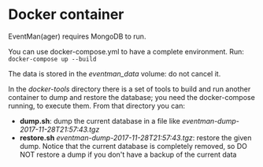 # Docker container

EventMan(ager) requires MongoDB to run.

You can use docker-compose.yml to have a complete environment. Run: `docker-compose up --build`

The data is stored in the *eventman_data* volume: do not cancel it.

In the *docker-tools* directory there is a set of tools to build and run another container to dump and restore the database; you need the docker-compose running, to execute them. From that directory you can:

* **dump.sh**: dump the current database in a file like *eventman-dump-2017-11-28T21:57:43.tgz*
* **restore.sh** *eventman-dump-2017-11-28T21:57:43.tgz*: restore the given dump. Notice that the current database is completely removed, so DO NOT restore a dump if you don't have a backup of the current data

